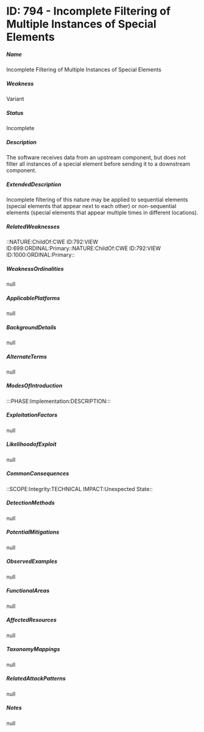 # ID: 794 - Incomplete Filtering of Multiple Instances of Special Elements
<h5>Name</h5>Incomplete Filtering of Multiple Instances of Special Elements
<h5>Weakness</h5>Variant
<h5>Status</h5>Incomplete
<h5>Description</h5>The software receives data from an upstream component, but does not filter all instances of a special element before sending it to a downstream component.
<h5>ExtendedDescription</h5>Incomplete filtering of this nature may be applied to sequential elements (special elements that appear next to each other) or non-sequential elements (special elements that appear multiple times in different locations).
<h5>RelatedWeaknesses</h5>::NATURE:ChildOf:CWE ID:792:VIEW ID:699:ORDINAL:Primary::NATURE:ChildOf:CWE ID:792:VIEW ID:1000:ORDINAL:Primary::
<h5>WeaknessOrdinalities</h5>null
<h5>ApplicablePlatforms</h5>null
<h5>BackgroundDetails</h5>null
<h5>AlternateTerms</h5>null
<h5>ModesOfIntroduction</h5>:::PHASE:Implementation:DESCRIPTION:::
<h5>ExploitationFactors</h5>null
<h5>LikelihoodofExploit</h5>null
<h5>CommonConsequences</h5>::SCOPE:Integrity:TECHNICAL IMPACT:Unexpected State::
<h5>DetectionMethods</h5>null
<h5>PotentialMitigations</h5>null
<h5>ObservedExamples</h5>null
<h5>FunctionalAreas</h5>null
<h5>AffectedResources</h5>null
<h5>TaxonomyMappings</h5>null
<h5>RelatedAttackPatterns</h5>null
<h5>Notes</h5>null

